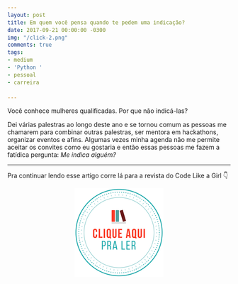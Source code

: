 ```yaml
---
layout: post
title: Em quem você pensa quando te pedem uma indicação?
date: 2017-09-21 00:00:00 -0300
img: "/click-2.png"
comments: true
tags:
- medium
- 'Python '
- pessoal
- carreira

---
```

Você conhece mulheres qualificadas. Por que não indicá-las?

Dei várias palestras ao longo deste ano e se tornou comum as pessoas me chamarem para combinar outras palestras, ser mentora em hackathons, organizar eventos e afins. Algumas vezes minha agenda não me permite aceitar os convites como eu gostaria e então essas pessoas me fazem a fatídica pergunta: _Me indica alguém?_

***

Pra continuar lendo esse artigo corre lá para a revista do Code Like a Girl 👇

<center>
<a href="https://code.likeagirl.io/em-quem-voc%C3%AA-pensa-quando-te-pedem-uma-indica%C3%A7%C3%A3o-b15e047b7759">

<img src="/images/clique-aqui-para-ler.png" />

</a>
</center>